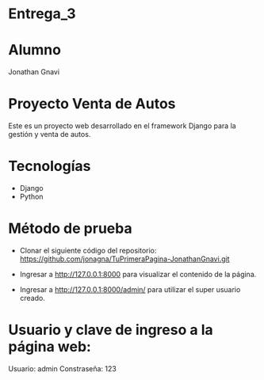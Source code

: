 # Entrega_3

# Alumno

Jonathan Gnavi

# Proyecto Venta de Autos

Este es un proyecto web desarrollado en el framework Django para la gestión y venta de autos.

# Tecnologías

- Django
- Python

# Método de prueba

- Clonar el siguiente código del repositorio: https://github.com/jonagna/TuPrimeraPagina-JonathanGnavi.git

- Ingresar a http://127.0.0.1:8000 para visualizar el contenido de la página.

- Ingresar a http://127.0.0.1:8000/admin/ para utilizar el super usuario creado.

# Usuario y clave de ingreso a la página web:

Usuario: admin
Constraseña: 123

